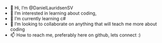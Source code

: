 - 👋 Hi, I’m @DanielLauridsenSV
- 👀 I’m interested in learning about coding,
- 🌱 I’m currently learning c# 
- 💞️ I’m looking to collaborate on anything that will teach me more about coding 
- 📫 How to reach me, preferably here on github, lets connect :)

